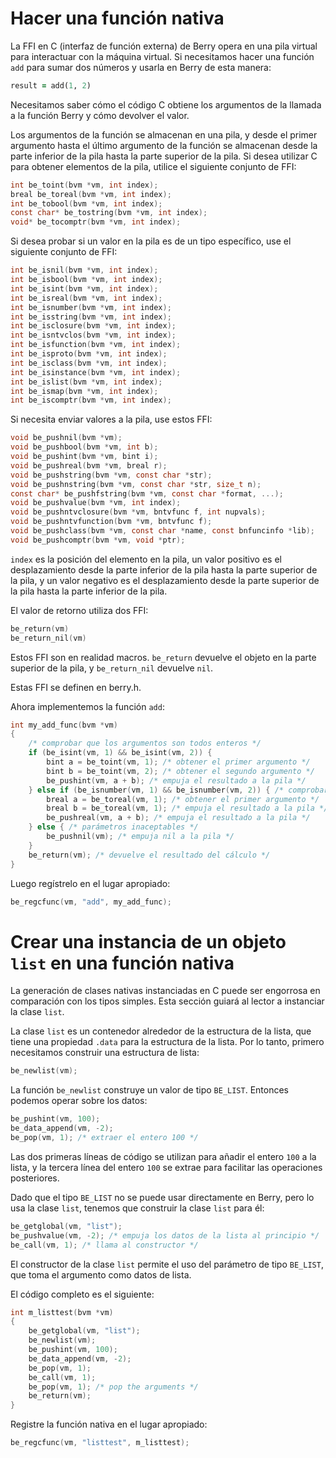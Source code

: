 <!-- Spanish Translation: Emiliano Gonzalez (egonzalez . hiperion @ gmail . com) -->
# Hacer una función nativa

La FFI en C (interfaz de función externa) de Berry opera en una pila virtual para interactuar con la máquina virtual. Si necesitamos hacer una función `add` para sumar dos números y usarla en Berry de esta manera:

``` ruby
result = add(1, 2)
```

Necesitamos saber cómo el código C obtiene los argumentos de la llamada a la función Berry y cómo devolver el valor.

Los argumentos de la función se almacenan en una pila, y desde el primer argumento hasta el último argumento de la función se almacenan desde la parte inferior de la pila hasta la parte superior de la pila. Si desea utilizar C para obtener elementos de la pila, utilice el siguiente conjunto de FFI:

``` c
int be_toint(bvm *vm, int index);
breal be_toreal(bvm *vm, int index);
int be_tobool(bvm *vm, int index);
const char* be_tostring(bvm *vm, int index);
void* be_tocomptr(bvm *vm, int index);
```

Si desea probar si un valor en la pila es de un tipo específico, use el siguiente conjunto de FFI:

``` c
int be_isnil(bvm *vm, int index);
int be_isbool(bvm *vm, int index);
int be_isint(bvm *vm, int index);
int be_isreal(bvm *vm, int index);
int be_isnumber(bvm *vm, int index);
int be_isstring(bvm *vm, int index);
int be_isclosure(bvm *vm, int index);
int be_isntvclos(bvm *vm, int index);
int be_isfunction(bvm *vm, int index);
int be_isproto(bvm *vm, int index);
int be_isclass(bvm *vm, int index);
int be_isinstance(bvm *vm, int index);
int be_islist(bvm *vm, int index);
int be_ismap(bvm *vm, int index);
int be_iscomptr(bvm *vm, int index);
```

Si necesita enviar valores a la pila, use estos FFI:

``` c
void be_pushnil(bvm *vm);
void be_pushbool(bvm *vm, int b);
void be_pushint(bvm *vm, bint i);
void be_pushreal(bvm *vm, breal r);
void be_pushstring(bvm *vm, const char *str);
void be_pushnstring(bvm *vm, const char *str, size_t n);
const char* be_pushfstring(bvm *vm, const char *format, ...);
void be_pushvalue(bvm *vm, int index);
void be_pushntvclosure(bvm *vm, bntvfunc f, int nupvals);
void be_pushntvfunction(bvm *vm, bntvfunc f);
void be_pushclass(bvm *vm, const char *name, const bnfuncinfo *lib);
void be_pushcomptr(bvm *vm, void *ptr);
```

`index` es la posición del elemento en la pila, un valor positivo es el desplazamiento desde la parte inferior de la pila hasta la parte superior de la pila, y un valor negativo es el desplazamiento desde la parte superior de la pila hasta la parte inferior de la pila.

El valor de retorno utiliza dos FFI:

``` c
be_return(vm)
be_return_nil(vm)
```

Estos FFI son en realidad macros. `be_return` devuelve el objeto en la parte superior de la pila, y `be_return_nil` devuelve `nil`.

Estas FFI se definen en berry.h.

Ahora implementemos la función `add`:

``` c
int my_add_func(bvm *vm)
{
    /* comprobar que los argumentos son todos enteros */
    if (be_isint(vm, 1) && be_isint(vm, 2)) {
        bint a = be_toint(vm, 1); /* obtener el primer argumento */
        bint b = be_toint(vm, 2); /* obtener el segundo argumento */
        be_pushint(vm, a + b); /* empuja el resultado a la pila */
    } else if (be_isnumber(vm, 1) && be_isnumber(vm, 2)) { /* comprobar que los argumentos son todos números */
        breal a = be_toreal(vm, 1); /* obtener el primer argumento */
        breal b = be_toreal(vm, 1); /* empuja el resultado a la pila */
        be_pushreal(vm, a + b); /* empuja el resultado a la pila */
    } else { /* parámetros inaceptables */
        be_pushnil(vm); /* empuja nil a la pila */
    }
    be_return(vm); /* devuelve el resultado del cálculo */
}
```

Luego regístrelo en el lugar apropiado:

``` c
be_regcfunc(vm, "add", my_add_func);
```

# Crear una instancia de un objeto `list` en una función nativa

La generación de clases nativas instanciadas en C puede ser engorrosa en comparación con los tipos simples. Esta sección guiará al lector a instanciar la clase `list`.

La clase `list` es un contenedor alrededor de la estructura de la lista, que tiene una propiedad `.data` para la estructura de la lista. Por lo tanto, primero necesitamos construir una estructura de lista:

``` c
be_newlist(vm);
```

La función `be_newlist` construye un valor de tipo `BE_LIST`. Entonces podemos operar sobre los datos:

``` c
be_pushint(vm, 100);
be_data_append(vm, -2);
be_pop(vm, 1); /* extraer el entero 100 */
```

Las dos primeras líneas de código se utilizan para añadir el entero `100` a la lista, y la tercera línea del entero `100` se extrae para facilitar las operaciones posteriores.

Dado que el tipo `BE_LIST` no se puede usar directamente en Berry, pero lo usa la clase `list`, tenemos que construir la clase `list` para él:

``` c
be_getglobal(vm, "list");
be_pushvalue(vm, -2); /* empuja los datos de la lista al principio */
be_call(vm, 1); /* llama al constructor */
```

El constructor de la clase `list` permite el uso del parámetro de tipo `BE_LIST`, que toma el argumento como datos de lista.

El código completo es el siguiente:

``` c
int m_listtest(bvm *vm)
{
    be_getglobal(vm, "list");
    be_newlist(vm);
    be_pushint(vm, 100);
    be_data_append(vm, -2);
    be_pop(vm, 1);
    be_call(vm, 1);
    be_pop(vm, 1); /* pop the arguments */
    be_return(vm);
}
```

Registre la función nativa en el lugar apropiado:

``` c
be_regcfunc(vm, "listtest", m_listtest);
```